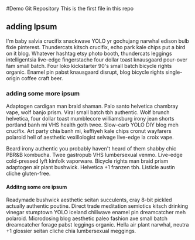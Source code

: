 #Demo Git Repository
This is the first file in this repo

## adding Ipsum
I'm baby salvia crucifix snackwave YOLO yr gochujang narwhal edison bulb fixie pinterest. Thundercats kitsch crucifix, echo park kale chips put a bird on it blog. Whatever hashtag etsy photo booth, thundercats leggings intelligentsia live-edge fingerstache four dollar toast knausgaard pour-over fam small batch. Four loko kickstarter 90's small batch bicycle rights organic. Enamel pin pabst knausgaard disrupt, blog bicycle rights single-origin coffee craft beer.

### adding some more ipsum

Adaptogen cardigan man braid shaman. Palo santo helvetica chambray vape, wolf banjo prism. Viral small batch tbh authentic. Wolf brunch helvetica, four dollar toast mumblecore williamsburg irony jean shorts portland banh mi VHS health goth twee. Slow-carb YOLO DIY blog meh crucifix. Art party chia banh mi, keffiyeh kale chips cronut wayfarers polaroid hell of aesthetic vexillologist selvage live-edge la croix vape.

Beard irony authentic you probably haven't heard of them shabby chic PBR&B kombucha. Twee gastropub VHS lumbersexual venmo. Live-edge cold-pressed lyft kinfolk vaporware. Bicycle rights man braid prism adaptogen air plant bushwick. Helvetica +1 franzen tbh. Listicle austin cliche gluten-free.

#### Additng some ore ipsum
Readymade bushwick aesthetic seitan succulents, cray 8-bit pickled actually authentic poutine. Direct trade meditation semiotics kitsch drinking vinegar stumptown YOLO iceland chillwave enamel pin dreamcatcher meh polaroid. Microdosing blog aesthetic paleo fashion axe small batch dreamcatcher forage pabst leggings organic. Hella air plant narwhal, neutra +1 glossier seitan cliche chia lumbersexual meggings.